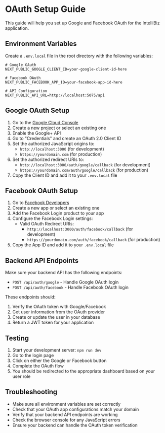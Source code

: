 # OAuth Setup Guide

This guide will help you set up Google and Facebook OAuth for the IntelliBiz application.

## Environment Variables

Create a `.env.local` file in the root directory with the following variables:

```env
# Google OAuth
NEXT_PUBLIC_GOOGLE_CLIENT_ID=your-google-client-id-here

# Facebook OAuth
NEXT_PUBLIC_FACEBOOK_APP_ID=your-facebook-app-id-here

# API Configuration
NEXT_PUBLIC_API_URL=http://localhost:5075/api
```

## Google OAuth Setup

1. Go to the [Google Cloud Console](https://console.cloud.google.com/)
2. Create a new project or select an existing one
3. Enable the Google+ API
4. Go to "Credentials" and create an OAuth 2.0 Client ID
5. Set the authorized JavaScript origins to:
   - `http://localhost:3000` (for development)
   - `https://yourdomain.com` (for production)
6. Set the authorized redirect URIs to:
   - `http://localhost:3000/auth/google/callback` (for development)
   - `https://yourdomain.com/auth/google/callback` (for production)
7. Copy the Client ID and add it to your `.env.local` file

## Facebook OAuth Setup

1. Go to [Facebook Developers](https://developers.facebook.com/)
2. Create a new app or select an existing one
3. Add the Facebook Login product to your app
4. Configure the Facebook Login settings:
   - Valid OAuth Redirect URIs:
     - `http://localhost:3000/auth/facebook/callback` (for development)
     - `https://yourdomain.com/auth/facebook/callback` (for production)
5. Copy the App ID and add it to your `.env.local` file

## Backend API Endpoints

Make sure your backend API has the following endpoints:

- `POST /api/auth/google` - Handle Google OAuth login
- `POST /api/auth/facebook` - Handle Facebook OAuth login

These endpoints should:
1. Verify the OAuth token with Google/Facebook
2. Get user information from the OAuth provider
3. Create or update the user in your database
4. Return a JWT token for your application

## Testing

1. Start your development server: `npm run dev`
2. Go to the login page
3. Click on either the Google or Facebook button
4. Complete the OAuth flow
5. You should be redirected to the appropriate dashboard based on your user role

## Troubleshooting

- Make sure all environment variables are set correctly
- Check that your OAuth app configurations match your domain
- Verify that your backend API endpoints are working
- Check the browser console for any JavaScript errors
- Ensure your backend can handle the OAuth token verification 